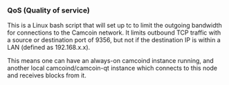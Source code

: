 ### QoS (Quality of service) ###

This is a Linux bash script that will set up tc to limit the outgoing bandwidth for connections to the Camcoin network. It limits outbound TCP traffic with a source or destination port of 9356, but not if the destination IP is within a LAN (defined as 192.168.x.x).

This means one can have an always-on camcoind instance running, and another local camcoind/camcoin-qt instance which connects to this node and receives blocks from it.
